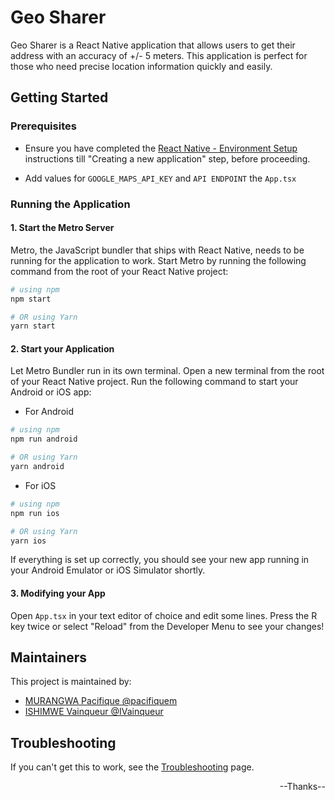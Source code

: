 # Geo Sharer

Geo Sharer is a React Native application that allows users to get their address with an accuracy of +/- 5 meters. This application is perfect for those who need precise location information quickly and easily.

## Getting Started

### Prerequisites

- Ensure you have completed the [React Native - Environment Setup](https://reactnative.dev/docs/environment-setup) instructions till "Creating a new application" step, before proceeding.

- Add values for `GOOGLE_MAPS_API_KEY` and `API ENDPOINT` the `App.tsx`

### Running the Application

#### 1. Start the Metro Server

Metro, the JavaScript bundler that ships with React Native, needs to be running for the application to work. Start Metro by running the following command from the root of your React Native project:

```bash
# using npm
npm start

# OR using Yarn
yarn start
```

#### 2. Start your Application

Let Metro Bundler run in its own terminal. Open a new terminal from the root of your React Native project. Run the following command to start your Android or iOS app:

- For Android

```bash
# using npm
npm run android

# OR using Yarn
yarn android
```

- For iOS

```bash
# using npm
npm run ios

# OR using Yarn
yarn ios
```

If everything is set up correctly, you should see your new app running in your Android Emulator or iOS Simulator shortly.

#### 3. Modifying your App

Open `App.tsx` in your text editor of choice and edit some lines. Press the R key twice or select "Reload" from the Developer Menu to see your changes!

## Maintainers

This project is maintained by:

- [MURANGWA Pacifique @pacifiquem](https://github.com/pacifiquem)
- [ISHIMWE Vainqueur @IVainqueur](https://github.com/Ivainqueur)

## Troubleshooting

If you can't get this to work, see the [Troubleshooting](https://reactnative.dev/docs/troubleshooting) page.

<p align="right">--Thanks--</p>
